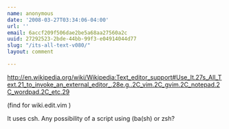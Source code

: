 ```yaml
---
name: anonymous
date: '2008-03-27T03:34:06-04:00'
url: ''
email: 6accf209f506dae2be5a68aa27560a2c
uuid: 27292523-2bde-44bb-99f3-e04914044d77
slug: "/its-all-text-v080/"
layout: comment

---
```


http://en.wikipedia.org/wiki/Wikipedia:Text_editor_support#Use_It.27s_All_Text.21_to_invoke_an_external_editor_.28e.g..2C_vim.2C_gvim.2C_notepad.2C_wordpad.2C_etc.29

(find for wiki.edit.vim )

It uses csh. Any possibility of a script using (ba(sh) or zsh?
